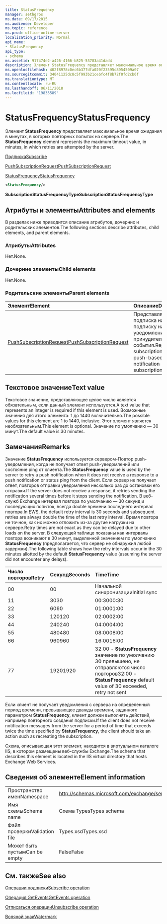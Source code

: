 ```yaml
---
title: StatusFrequency
manager: sethgros
ms.date: 09/17/2015
ms.audience: Developer
ms.topic: reference
ms.prod: office-online-server
localization_priority: Normal
api_name:
- StatusFrequency
api_type:
- schema
ms.assetid: 917474e2-a426-4166-b825-53783a41dad4
description: Элемент StatusFrequency представляет максимальное время ожидания в минутах, в которых повторных попыток на сервере.
ms.openlocfilehash: 402f8978c0ec6b377dfa020f23595c8954509a07
ms.sourcegitcommit: 34041125dc8c5f993b21cebfc4f8b72f0fd2cb6f
ms.translationtype: MT
ms.contentlocale: ru-RU
ms.lasthandoff: 06/11/2018
ms.locfileid: "19835589"
---
```

# <a name="statusfrequency"></a><span data-ttu-id="9139f-103">StatusFrequency</span><span class="sxs-lookup"><span data-stu-id="9139f-103">StatusFrequency</span></span>

<span data-ttu-id="9139f-104">Элемент **StatusFrequency** представляет максимальное время ожидания в минутах, в которых повторных попыток на сервере.</span><span class="sxs-lookup"><span data-stu-id="9139f-104">The **StatusFrequency** element represents the maximum timeout value, in minutes, in which retries are attempted by the server.</span></span> 
  
[<span data-ttu-id="9139f-105">Подписка</span><span class="sxs-lookup"><span data-stu-id="9139f-105">Subscribe</span></span>](subscribe.md)
  
[<span data-ttu-id="9139f-106">PushSubscriptionRequest</span><span class="sxs-lookup"><span data-stu-id="9139f-106">PushSubscriptionRequest</span></span>](pushsubscriptionrequest.md)
  
[<span data-ttu-id="9139f-107">StatusFrequency</span><span class="sxs-lookup"><span data-stu-id="9139f-107">StatusFrequency</span></span>](statusfrequency.md)
  
```XML
<StatusFrequency/>
```

 <span data-ttu-id="9139f-108">**SubscriptionStatusFrequencyType**</span><span class="sxs-lookup"><span data-stu-id="9139f-108">**SubscriptionStatusFrequencyType**</span></span>
## <a name="attributes-and-elements"></a><span data-ttu-id="9139f-109">Атрибуты и элементы</span><span class="sxs-lookup"><span data-stu-id="9139f-109">Attributes and elements</span></span>

<span data-ttu-id="9139f-110">В разделах ниже приводится описание атрибутов, дочерних и родительских элементов.</span><span class="sxs-lookup"><span data-stu-id="9139f-110">The following sections describe attributes, child elements, and parent elements.</span></span>
  
### <a name="attributes"></a><span data-ttu-id="9139f-111">Атрибуты</span><span class="sxs-lookup"><span data-stu-id="9139f-111">Attributes</span></span>

<span data-ttu-id="9139f-112">Нет.</span><span class="sxs-lookup"><span data-stu-id="9139f-112">None.</span></span>
  
### <a name="child-elements"></a><span data-ttu-id="9139f-113">Дочерние элементы</span><span class="sxs-lookup"><span data-stu-id="9139f-113">Child elements</span></span>

<span data-ttu-id="9139f-114">Нет.</span><span class="sxs-lookup"><span data-stu-id="9139f-114">None.</span></span>
  
### <a name="parent-elements"></a><span data-ttu-id="9139f-115">Родительские элементы</span><span class="sxs-lookup"><span data-stu-id="9139f-115">Parent elements</span></span>

|<span data-ttu-id="9139f-116">**Элемент**</span><span class="sxs-lookup"><span data-stu-id="9139f-116">**Element**</span></span>|<span data-ttu-id="9139f-117">**Описание**</span><span class="sxs-lookup"><span data-stu-id="9139f-117">**Description**</span></span>|
|:-----|:-----|
|[<span data-ttu-id="9139f-118">PushSubscriptionRequest</span><span class="sxs-lookup"><span data-stu-id="9139f-118">PushSubscriptionRequest</span></span>](pushsubscriptionrequest.md) <br/> |<span data-ttu-id="9139f-119">Представляет подписка на подписку на уведомления о принудительной события.</span><span class="sxs-lookup"><span data-stu-id="9139f-119">Represents a subscription to a push-based event notification subscription.</span></span>  <br/> |
   
## <a name="text-value"></a><span data-ttu-id="9139f-120">Текстовое значение</span><span class="sxs-lookup"><span data-stu-id="9139f-120">Text value</span></span>

<span data-ttu-id="9139f-121">Текстовое значение, представляющее целое число является обязательным, если данный элемент используется.</span><span class="sxs-lookup"><span data-stu-id="9139f-121">A text value that represents an integer is required if this element is used.</span></span> <span data-ttu-id="9139f-122">Возможные значения для этого элемента: 1 до 1440 включительно.</span><span class="sxs-lookup"><span data-stu-id="9139f-122">The possible values for this element are 1 to 1440, inclusive.</span></span> <span data-ttu-id="9139f-123">Этот элемент является необязательным.</span><span class="sxs-lookup"><span data-stu-id="9139f-123">This element is optional.</span></span> <span data-ttu-id="9139f-124">Значение по умолчанию — 30 минут.</span><span class="sxs-lookup"><span data-stu-id="9139f-124">The default value is 30 minutes.</span></span>
  
## <a name="remarks"></a><span data-ttu-id="9139f-125">Замечания</span><span class="sxs-lookup"><span data-stu-id="9139f-125">Remarks</span></span>

<span data-ttu-id="9139f-126">Значение **StatusFrequency** используется сервером-Повтор push-уведомления, когда не получает ответ push-уведомлений или состояние ping от клиента.</span><span class="sxs-lookup"><span data-stu-id="9139f-126">The **StatusFrequency** value is used by the server to retry a push notification when it does not receive a response to a push notification or status ping from the client.</span></span> <span data-ttu-id="9139f-127">Если сервер не получает ответ, повторов отправки уведомления несколько раз до остановки его отправки.</span><span class="sxs-lookup"><span data-stu-id="9139f-127">If the server does not receive a response, it retries sending the notification several times before it stops sending the notification.</span></span> <span data-ttu-id="9139f-128">В веб-служб Exchange интервал повтора по умолчанию — 30 секунд и последующих попыток, всегда double времени последнего интервал повтора.</span><span class="sxs-lookup"><span data-stu-id="9139f-128">In EWS, the default retry interval is 30 seconds and subsequent retries are always double the time of the last retry interval.</span></span> <span data-ttu-id="9139f-129">Время повтора не точное, как их можно отложить из-за другие нагрузки на сервере.</span><span class="sxs-lookup"><span data-stu-id="9139f-129">Retry times are not exact as they can be delayed due to other loads on the server.</span></span> <span data-ttu-id="9139f-130">В следующей таблице показаны как интервалы повтора возникают в 30 минут, выделенной значением по умолчанию **StatusFrequency** (предполагается, что сервер не обнаружил любой задержки).</span><span class="sxs-lookup"><span data-stu-id="9139f-130">The following table shows how the retry intervals occur in the 30 minutes allotted by the default **StatusFrequency** value (assuming the server did not encounter any delays).</span></span> 
  
|<span data-ttu-id="9139f-131">**Число повторов**</span><span class="sxs-lookup"><span data-stu-id="9139f-131">**Retry**</span></span>|<span data-ttu-id="9139f-132">**Секунд**</span><span class="sxs-lookup"><span data-stu-id="9139f-132">**Seconds**</span></span>|<span data-ttu-id="9139f-133">**Time**</span><span class="sxs-lookup"><span data-stu-id="9139f-133">**Time**</span></span>|
|:-----|:-----|:-----|
|<span data-ttu-id="9139f-134">0</span><span class="sxs-lookup"><span data-stu-id="9139f-134">0</span></span>  <br/> |<span data-ttu-id="9139f-135">0</span><span class="sxs-lookup"><span data-stu-id="9139f-135">0</span></span>  <br/> |<span data-ttu-id="9139f-136">Начальной синхронизации</span><span class="sxs-lookup"><span data-stu-id="9139f-136">Initial sync</span></span>  <br/> |
|<span data-ttu-id="9139f-137">1</span><span class="sxs-lookup"><span data-stu-id="9139f-137">1</span></span>  <br/> |<span data-ttu-id="9139f-138">30</span><span class="sxs-lookup"><span data-stu-id="9139f-138">30</span></span>  <br/> |<span data-ttu-id="9139f-139">00:30</span><span class="sxs-lookup"><span data-stu-id="9139f-139">00:30</span></span>  <br/> |
|<span data-ttu-id="9139f-140">2</span><span class="sxs-lookup"><span data-stu-id="9139f-140">2</span></span>  <br/> |<span data-ttu-id="9139f-141">60</span><span class="sxs-lookup"><span data-stu-id="9139f-141">60</span></span>  <br/> |<span data-ttu-id="9139f-142">01:00</span><span class="sxs-lookup"><span data-stu-id="9139f-142">01:00</span></span>  <br/> |
|<span data-ttu-id="9139f-143">3</span><span class="sxs-lookup"><span data-stu-id="9139f-143">3</span></span>  <br/> |<span data-ttu-id="9139f-144">120</span><span class="sxs-lookup"><span data-stu-id="9139f-144">120</span></span>  <br/> |<span data-ttu-id="9139f-145">02:00</span><span class="sxs-lookup"><span data-stu-id="9139f-145">02:00</span></span>  <br/> |
|<span data-ttu-id="9139f-146">4</span><span class="sxs-lookup"><span data-stu-id="9139f-146">4</span></span>  <br/> |<span data-ttu-id="9139f-147">240</span><span class="sxs-lookup"><span data-stu-id="9139f-147">240</span></span>  <br/> |<span data-ttu-id="9139f-148">04:00</span><span class="sxs-lookup"><span data-stu-id="9139f-148">04:00</span></span>  <br/> |
|<span data-ttu-id="9139f-149">5</span><span class="sxs-lookup"><span data-stu-id="9139f-149">5</span></span>  <br/> |<span data-ttu-id="9139f-150">480</span><span class="sxs-lookup"><span data-stu-id="9139f-150">480</span></span>  <br/> |<span data-ttu-id="9139f-151">08:00</span><span class="sxs-lookup"><span data-stu-id="9139f-151">08:00</span></span>  <br/> |
|<span data-ttu-id="9139f-152">6</span><span class="sxs-lookup"><span data-stu-id="9139f-152">6</span></span>  <br/> |<span data-ttu-id="9139f-153">960</span><span class="sxs-lookup"><span data-stu-id="9139f-153">960</span></span>  <br/> |<span data-ttu-id="9139f-154">16:00</span><span class="sxs-lookup"><span data-stu-id="9139f-154">16:00</span></span>  <br/> |
|<span data-ttu-id="9139f-155">7</span><span class="sxs-lookup"><span data-stu-id="9139f-155">7</span></span>  <br/> |<span data-ttu-id="9139f-156">1920</span><span class="sxs-lookup"><span data-stu-id="9139f-156">1920</span></span>  <br/> |<span data-ttu-id="9139f-157">32:00 - **StatusFrequency** значение по умолчанию 30 превышено, не отправляются число повторов</span><span class="sxs-lookup"><span data-stu-id="9139f-157">32:00 - **StatusFrequency** default value of 30 exceeded, retry not sent</span></span>  <br/> |
   
<span data-ttu-id="9139f-158">Если клиент не получает уведомления с сервера на определенный период времени, превышающее дважды времени, заданного параметром **StatusFrequency**, клиент должен выполнять действий, например повторного создания подписки.</span><span class="sxs-lookup"><span data-stu-id="9139f-158">If the client does not receive notification messages from the server for a period of time that exceeds twice the time specified by **StatusFrequency**, the client should take an action such as recreating the subscription.</span></span> 
  
<span data-ttu-id="9139f-159">Схема, описывающая этот элемент, находится в виртуальном каталоге IIS, в котором размещены веб-службы Exchange.</span><span class="sxs-lookup"><span data-stu-id="9139f-159">The schema that describes this element is located in the IIS virtual directory that hosts Exchange Web Services.</span></span>
  
## <a name="element-information"></a><span data-ttu-id="9139f-160">Сведения об элементе</span><span class="sxs-lookup"><span data-stu-id="9139f-160">Element information</span></span>

|||
|:-----|:-----|
|<span data-ttu-id="9139f-161">Пространство имен</span><span class="sxs-lookup"><span data-stu-id="9139f-161">Namespace</span></span>  <br/> |http://schemas.microsoft.com/exchange/services/2006/types  <br/> |
|<span data-ttu-id="9139f-162">Имя схемы</span><span class="sxs-lookup"><span data-stu-id="9139f-162">Schema name</span></span>  <br/> |<span data-ttu-id="9139f-163">Схема Types</span><span class="sxs-lookup"><span data-stu-id="9139f-163">Types schema</span></span>  <br/> |
|<span data-ttu-id="9139f-164">Файл проверки</span><span class="sxs-lookup"><span data-stu-id="9139f-164">Validation file</span></span>  <br/> |<span data-ttu-id="9139f-165">Types.xsd</span><span class="sxs-lookup"><span data-stu-id="9139f-165">Types.xsd</span></span>  <br/> |
|<span data-ttu-id="9139f-166">Может быть пустым</span><span class="sxs-lookup"><span data-stu-id="9139f-166">Can be empty</span></span>  <br/> |<span data-ttu-id="9139f-167">False</span><span class="sxs-lookup"><span data-stu-id="9139f-167">False</span></span>  <br/> |
   
## <a name="see-also"></a><span data-ttu-id="9139f-168">См. также</span><span class="sxs-lookup"><span data-stu-id="9139f-168">See also</span></span>



[<span data-ttu-id="9139f-169">Операции подписки</span><span class="sxs-lookup"><span data-stu-id="9139f-169">Subscribe operation</span></span>](subscribe-operation.md)
  
[<span data-ttu-id="9139f-170">Операция GetEvents</span><span class="sxs-lookup"><span data-stu-id="9139f-170">GetEvents operation</span></span>](getevents-operation.md)
  
[<span data-ttu-id="9139f-171">Отписаться операции</span><span class="sxs-lookup"><span data-stu-id="9139f-171">Unsubscribe operation</span></span>](unsubscribe-operation.md)
  
[<span data-ttu-id="9139f-172">Водяной знак</span><span class="sxs-lookup"><span data-stu-id="9139f-172">Watermark</span></span>](watermark.md)

